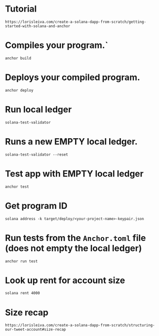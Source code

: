 # Tutorial
`https://lorisleiva.com/create-a-solana-dapp-from-scratch/getting-started-with-solana-and-anchor`

# Compiles your program.`
`anchor build`

# Deploys your compiled program.
`anchor deploy`

# Run local ledger
`solana-test-validator`

# Runs a new EMPTY local ledger.
`solana-test-validator --reset`

# Test app with EMPTY local ledger
`anchor test`

# Get program ID
`solana address -k target/deploy/<your-project-name>-keypair.json`

# Run tests from the `Anchor.toml` file (does not empty the local ledger)
`anchor run test`

# Look up rent for account size
`solana rent 4000`

# Size recap
`https://lorisleiva.com/create-a-solana-dapp-from-scratch/structuring-our-tweet-account#size-recap`


